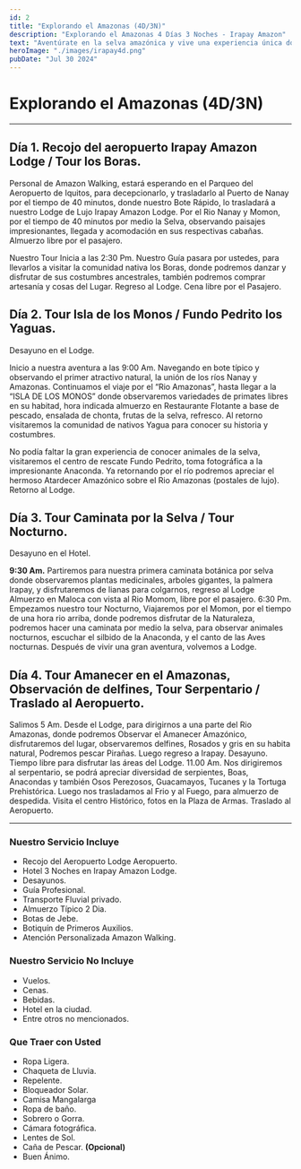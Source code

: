 ```yaml
---
id: 2
title: "Explorando el Amazonas (4D/3N)"
description: "Explorando el Amazonas 4 Días 3 Noches - Irapay Amazon"
text: "Aventúrate en la selva amazónica y vive una experiencia única donde la biodiversidad, el confort y la emoción se unen."
heroImage: "./images/irapay4d.png"
pubDate: "Jul 30 2024"
---
```


# Explorando el Amazonas (4D/3N)

---

## Día 1. Recojo del aeropuerto Irapay Amazon Lodge / Tour los Boras.

Personal de Amazon Walking, estará esperando en el Parqueo del Aeropuerto de Iquitos, para decepcionarlo, y trasladarlo al Puerto de Nanay por el tiempo de 40 minutos, donde nuestro Bote Rápido, lo trasladará a nuestro Lodge de Lujo Irapay Amazon Lodge. Por el Rio Nanay y Momon, por el tiempo de 40 minutos por medio la Selva, observando paisajes impresionantes, llegada y acomodación en sus respectivas cabañas. Almuerzo libre por el pasajero.

Nuestro Tour Inicia a las 2:30 Pm. Nuestro Guía pasara por ustedes, para llevarlos a visitar la comunidad nativa los Boras, donde podremos danzar y disfrutar de sus costumbres ancestrales, también podremos comprar artesanía y cosas del Lugar. Regreso al Lodge. Cena libre por el Pasajero.

## Día 2. Tour Isla de los Monos / Fundo Pedrito los Yaguas.

Desayuno en el Lodge.

Inicio a nuestra aventura a las 9:00 Am. Navegando en bote típico y observando el primer atractivo natural, la unión de los ríos Nanay y Amazonas. Continuamos el viaje por el “Rio Amazonas”, hasta llegar a la “ISLA DE LOS MONOS” donde observaremos variedades de primates libres en su habitad, hora indicada almuerzo en Restaurante Flotante a base de pescado, ensalada de chonta, frutas de la selva, refresco. Al retorno visitaremos la comunidad de nativos Yagua para conocer su historia y costumbres.

No podía faltar la gran experiencia de conocer animales de la selva, visitaremos el centro de rescate Fundo Pedrito, toma fotográfica a la impresionante Anaconda. Ya retornando por el río podremos apreciar el hermoso Atardecer Amazónico sobre el Rio Amazonas (postales de lujo). Retorno al Lodge.

## Día 3. Tour Caminata por la Selva / Tour Nocturno.

Desayuno en el Hotel.

**9:30 Am.** Partiremos para nuestra primera caminata botánica por selva donde observaremos plantas medicinales, arboles gigantes, la palmera Irapay, y disfrutaremos de lianas para colgarnos, regreso al Lodge Almuerzo en Maloca con vista al Rio Momom, libre por el pasajero. 6:30 Pm. Empezamos nuestro tour Nocturno, Viajaremos por el Momon, por el tiempo de una hora rio arriba, donde podremos disfrutar de la Naturaleza, podremos hacer una caminata por medio la selva, para observar animales nocturnos, escuchar el silbido de la Anaconda, y el canto de las Aves nocturnas. Después de vivir una gran aventura, volvemos a Lodge.

## Día 4. Tour Amanecer en el Amazonas, Observación de delfines, Tour Serpentario / Traslado al Aeropuerto.

Salimos 5 Am. Desde el Lodge, para dirigirnos a una parte del Rio Amazonas, donde podremos Observar el Amanecer Amazónico, disfrutaremos del lugar, observaremos delfines, Rosados y gris en su habita natural, Podremos pescar Pirañas. Luego regreso a Irapay. Desayuno. Tiempo libre para disfrutar las áreas del Lodge. 11.00 Am. Nos dirigiremos al serpentario, se podrá apreciar diversidad de serpientes, Boas, Anacondas y también Osos Perezosos, Guacamayos, Tucanes y la Tortuga Prehistórica. Luego nos trasladamos al Frio y al Fuego, para almuerzo de despedida. Visita el centro Histórico, fotos en la Plaza de Armas. Traslado al Aeropuerto.

---

### Nuestro Servicio Incluye

- Recojo del Aeropuerto Lodge Aeropuerto.
- Hotel 3 Noches en Irapay Amazon Lodge.
- Desayunos.
- Guía Profesional.
- Transporte Fluvial privado.
- Almuerzo Típico 2 Dia.
- Botas de Jebe.
- Botiquín de Primeros Auxilios.
- Atención Personalizada Amazon Walking.

### Nuestro Servicio No Incluye

- Vuelos.
- Cenas.
- Bebidas.
- Hotel en la ciudad.
- Entre otros no mencionados.

### Que Traer con Usted

- Ropa Ligera.
- Chaqueta de Lluvia.
- Repelente.
- Bloqueador Solar.
- Camisa Mangalarga
- Ropa de baño.
- Sobrero o Gorra.
- Cámara fotográfica.
- Lentes de Sol.
- Caña de Pescar. **(Opcional)**
- Buen Ánimo.
